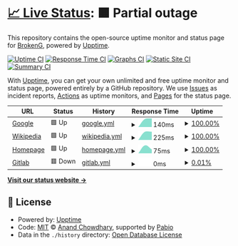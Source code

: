 # [📈 Live Status](https://brokengdnb.github.io/upptime): <!--live status--> **🟧 Partial outage**

This repository contains the open-source uptime monitor and status page for [BrokenG](https://brokengdnb.github.io/upptime), powered by [Upptime](https://github.com/upptime/upptime).

[![Uptime CI](https://github.com/brokengdnb/upptime/workflows/Uptime%20CI/badge.svg)](https://github.com/brokengdnb/upptime/actions?query=workflow%3A%22Uptime+CI%22)
[![Response Time CI](https://github.com/brokengdnb/upptime/workflows/Response%20Time%20CI/badge.svg)](https://github.com/brokengdnb/upptime/actions?query=workflow%3A%22Response+Time+CI%22)
[![Graphs CI](https://github.com/brokengdnb/upptime/workflows/Graphs%20CI/badge.svg)](https://github.com/brokengdnb/upptime/actions?query=workflow%3A%22Graphs+CI%22)
[![Static Site CI](https://github.com/brokengdnb/upptime/workflows/Static%20Site%20CI/badge.svg)](https://github.com/brokengdnb/upptime/actions?query=workflow%3A%22Static+Site+CI%22)
[![Summary CI](https://github.com/brokengdnb/upptime/workflows/Summary%20CI/badge.svg)](https://github.com/brokengdnb/upptime/actions?query=workflow%3A%22Summary+CI%22)

With [Upptime](https://upptime.js.org), you can get your own unlimited and free uptime monitor and status page, powered entirely by a GitHub repository. We use [Issues](https://github.com/brokengdnb/upptime/issues) as incident reports, [Actions](https://github.com/brokengdnb/upptime/actions) as uptime monitors, and [Pages](https://brokengdnb.github.io/upptime) for the status page.

<!--start: status pages-->
<!-- This summary is generated by Upptime (https://github.com/upptime/upptime) -->
<!-- Do not edit this manually, your changes will be overwritten -->
<!-- prettier-ignore -->
| URL | Status | History | Response Time | Uptime |
| --- | ------ | ------- | ------------- | ------ |
| <img alt="" src="https://icons.duckduckgo.com/ip3/www.google.com.ico" height="13"> [Google](https://www.google.com) | 🟩 Up | [google.yml](https://github.com/brokengdnb/upptime/commits/HEAD/history/google.yml) | <details><summary><img alt="Response time graph" src="./graphs/google/response-time-week.png" height="20"> 140ms</summary><br><a href="https://brokengdnb.github.io/upptime/history/google"><img alt="Response time 140" src="https://img.shields.io/endpoint?url=https%3A%2F%2Fraw.githubusercontent.com%2Fbrokengdnb%2Fupptime%2FHEAD%2Fapi%2Fgoogle%2Fresponse-time.json"></a><br><a href="https://brokengdnb.github.io/upptime/history/google"><img alt="24-hour response time 140" src="https://img.shields.io/endpoint?url=https%3A%2F%2Fraw.githubusercontent.com%2Fbrokengdnb%2Fupptime%2FHEAD%2Fapi%2Fgoogle%2Fresponse-time-day.json"></a><br><a href="https://brokengdnb.github.io/upptime/history/google"><img alt="7-day response time 140" src="https://img.shields.io/endpoint?url=https%3A%2F%2Fraw.githubusercontent.com%2Fbrokengdnb%2Fupptime%2FHEAD%2Fapi%2Fgoogle%2Fresponse-time-week.json"></a><br><a href="https://brokengdnb.github.io/upptime/history/google"><img alt="30-day response time 140" src="https://img.shields.io/endpoint?url=https%3A%2F%2Fraw.githubusercontent.com%2Fbrokengdnb%2Fupptime%2FHEAD%2Fapi%2Fgoogle%2Fresponse-time-month.json"></a><br><a href="https://brokengdnb.github.io/upptime/history/google"><img alt="1-year response time 140" src="https://img.shields.io/endpoint?url=https%3A%2F%2Fraw.githubusercontent.com%2Fbrokengdnb%2Fupptime%2FHEAD%2Fapi%2Fgoogle%2Fresponse-time-year.json"></a></details> | <details><summary><a href="https://brokengdnb.github.io/upptime/history/google">100.00%</a></summary><a href="https://brokengdnb.github.io/upptime/history/google"><img alt="All-time uptime 100.00%" src="https://img.shields.io/endpoint?url=https%3A%2F%2Fraw.githubusercontent.com%2Fbrokengdnb%2Fupptime%2FHEAD%2Fapi%2Fgoogle%2Fuptime.json"></a><br><a href="https://brokengdnb.github.io/upptime/history/google"><img alt="24-hour uptime 100.00%" src="https://img.shields.io/endpoint?url=https%3A%2F%2Fraw.githubusercontent.com%2Fbrokengdnb%2Fupptime%2FHEAD%2Fapi%2Fgoogle%2Fuptime-day.json"></a><br><a href="https://brokengdnb.github.io/upptime/history/google"><img alt="7-day uptime 100.00%" src="https://img.shields.io/endpoint?url=https%3A%2F%2Fraw.githubusercontent.com%2Fbrokengdnb%2Fupptime%2FHEAD%2Fapi%2Fgoogle%2Fuptime-week.json"></a><br><a href="https://brokengdnb.github.io/upptime/history/google"><img alt="30-day uptime 100.00%" src="https://img.shields.io/endpoint?url=https%3A%2F%2Fraw.githubusercontent.com%2Fbrokengdnb%2Fupptime%2FHEAD%2Fapi%2Fgoogle%2Fuptime-month.json"></a><br><a href="https://brokengdnb.github.io/upptime/history/google"><img alt="1-year uptime 100.00%" src="https://img.shields.io/endpoint?url=https%3A%2F%2Fraw.githubusercontent.com%2Fbrokengdnb%2Fupptime%2FHEAD%2Fapi%2Fgoogle%2Fuptime-year.json"></a></details>
| <img alt="" src="https://icons.duckduckgo.com/ip3/en.wikipedia.org.ico" height="13"> [Wikipedia](https://en.wikipedia.org) | 🟩 Up | [wikipedia.yml](https://github.com/brokengdnb/upptime/commits/HEAD/history/wikipedia.yml) | <details><summary><img alt="Response time graph" src="./graphs/wikipedia/response-time-week.png" height="20"> 225ms</summary><br><a href="https://brokengdnb.github.io/upptime/history/wikipedia"><img alt="Response time 225" src="https://img.shields.io/endpoint?url=https%3A%2F%2Fraw.githubusercontent.com%2Fbrokengdnb%2Fupptime%2FHEAD%2Fapi%2Fwikipedia%2Fresponse-time.json"></a><br><a href="https://brokengdnb.github.io/upptime/history/wikipedia"><img alt="24-hour response time 225" src="https://img.shields.io/endpoint?url=https%3A%2F%2Fraw.githubusercontent.com%2Fbrokengdnb%2Fupptime%2FHEAD%2Fapi%2Fwikipedia%2Fresponse-time-day.json"></a><br><a href="https://brokengdnb.github.io/upptime/history/wikipedia"><img alt="7-day response time 225" src="https://img.shields.io/endpoint?url=https%3A%2F%2Fraw.githubusercontent.com%2Fbrokengdnb%2Fupptime%2FHEAD%2Fapi%2Fwikipedia%2Fresponse-time-week.json"></a><br><a href="https://brokengdnb.github.io/upptime/history/wikipedia"><img alt="30-day response time 225" src="https://img.shields.io/endpoint?url=https%3A%2F%2Fraw.githubusercontent.com%2Fbrokengdnb%2Fupptime%2FHEAD%2Fapi%2Fwikipedia%2Fresponse-time-month.json"></a><br><a href="https://brokengdnb.github.io/upptime/history/wikipedia"><img alt="1-year response time 225" src="https://img.shields.io/endpoint?url=https%3A%2F%2Fraw.githubusercontent.com%2Fbrokengdnb%2Fupptime%2FHEAD%2Fapi%2Fwikipedia%2Fresponse-time-year.json"></a></details> | <details><summary><a href="https://brokengdnb.github.io/upptime/history/wikipedia">100.00%</a></summary><a href="https://brokengdnb.github.io/upptime/history/wikipedia"><img alt="All-time uptime 100.00%" src="https://img.shields.io/endpoint?url=https%3A%2F%2Fraw.githubusercontent.com%2Fbrokengdnb%2Fupptime%2FHEAD%2Fapi%2Fwikipedia%2Fuptime.json"></a><br><a href="https://brokengdnb.github.io/upptime/history/wikipedia"><img alt="24-hour uptime 100.00%" src="https://img.shields.io/endpoint?url=https%3A%2F%2Fraw.githubusercontent.com%2Fbrokengdnb%2Fupptime%2FHEAD%2Fapi%2Fwikipedia%2Fuptime-day.json"></a><br><a href="https://brokengdnb.github.io/upptime/history/wikipedia"><img alt="7-day uptime 100.00%" src="https://img.shields.io/endpoint?url=https%3A%2F%2Fraw.githubusercontent.com%2Fbrokengdnb%2Fupptime%2FHEAD%2Fapi%2Fwikipedia%2Fuptime-week.json"></a><br><a href="https://brokengdnb.github.io/upptime/history/wikipedia"><img alt="30-day uptime 100.00%" src="https://img.shields.io/endpoint?url=https%3A%2F%2Fraw.githubusercontent.com%2Fbrokengdnb%2Fupptime%2FHEAD%2Fapi%2Fwikipedia%2Fuptime-month.json"></a><br><a href="https://brokengdnb.github.io/upptime/history/wikipedia"><img alt="1-year uptime 100.00%" src="https://img.shields.io/endpoint?url=https%3A%2F%2Fraw.githubusercontent.com%2Fbrokengdnb%2Fupptime%2FHEAD%2Fapi%2Fwikipedia%2Fuptime-year.json"></a></details>
| <img alt="" src="https://icons.duckduckgo.com/ip3/master--jekyll-test-debase.netlify.app.ico" height="13"> [Homepage](https://master--jekyll-test-debase.netlify.app/) | 🟩 Up | [homepage.yml](https://github.com/brokengdnb/upptime/commits/HEAD/history/homepage.yml) | <details><summary><img alt="Response time graph" src="./graphs/homepage/response-time-week.png" height="20"> 75ms</summary><br><a href="https://brokengdnb.github.io/upptime/history/homepage"><img alt="Response time 75" src="https://img.shields.io/endpoint?url=https%3A%2F%2Fraw.githubusercontent.com%2Fbrokengdnb%2Fupptime%2FHEAD%2Fapi%2Fhomepage%2Fresponse-time.json"></a><br><a href="https://brokengdnb.github.io/upptime/history/homepage"><img alt="24-hour response time 75" src="https://img.shields.io/endpoint?url=https%3A%2F%2Fraw.githubusercontent.com%2Fbrokengdnb%2Fupptime%2FHEAD%2Fapi%2Fhomepage%2Fresponse-time-day.json"></a><br><a href="https://brokengdnb.github.io/upptime/history/homepage"><img alt="7-day response time 75" src="https://img.shields.io/endpoint?url=https%3A%2F%2Fraw.githubusercontent.com%2Fbrokengdnb%2Fupptime%2FHEAD%2Fapi%2Fhomepage%2Fresponse-time-week.json"></a><br><a href="https://brokengdnb.github.io/upptime/history/homepage"><img alt="30-day response time 75" src="https://img.shields.io/endpoint?url=https%3A%2F%2Fraw.githubusercontent.com%2Fbrokengdnb%2Fupptime%2FHEAD%2Fapi%2Fhomepage%2Fresponse-time-month.json"></a><br><a href="https://brokengdnb.github.io/upptime/history/homepage"><img alt="1-year response time 75" src="https://img.shields.io/endpoint?url=https%3A%2F%2Fraw.githubusercontent.com%2Fbrokengdnb%2Fupptime%2FHEAD%2Fapi%2Fhomepage%2Fresponse-time-year.json"></a></details> | <details><summary><a href="https://brokengdnb.github.io/upptime/history/homepage">100.00%</a></summary><a href="https://brokengdnb.github.io/upptime/history/homepage"><img alt="All-time uptime 100.00%" src="https://img.shields.io/endpoint?url=https%3A%2F%2Fraw.githubusercontent.com%2Fbrokengdnb%2Fupptime%2FHEAD%2Fapi%2Fhomepage%2Fuptime.json"></a><br><a href="https://brokengdnb.github.io/upptime/history/homepage"><img alt="24-hour uptime 100.00%" src="https://img.shields.io/endpoint?url=https%3A%2F%2Fraw.githubusercontent.com%2Fbrokengdnb%2Fupptime%2FHEAD%2Fapi%2Fhomepage%2Fuptime-day.json"></a><br><a href="https://brokengdnb.github.io/upptime/history/homepage"><img alt="7-day uptime 100.00%" src="https://img.shields.io/endpoint?url=https%3A%2F%2Fraw.githubusercontent.com%2Fbrokengdnb%2Fupptime%2FHEAD%2Fapi%2Fhomepage%2Fuptime-week.json"></a><br><a href="https://brokengdnb.github.io/upptime/history/homepage"><img alt="30-day uptime 100.00%" src="https://img.shields.io/endpoint?url=https%3A%2F%2Fraw.githubusercontent.com%2Fbrokengdnb%2Fupptime%2FHEAD%2Fapi%2Fhomepage%2Fuptime-month.json"></a><br><a href="https://brokengdnb.github.io/upptime/history/homepage"><img alt="1-year uptime 100.00%" src="https://img.shields.io/endpoint?url=https%3A%2F%2Fraw.githubusercontent.com%2Fbrokengdnb%2Fupptime%2FHEAD%2Fapi%2Fhomepage%2Fuptime-year.json"></a></details>
| <img alt="" src="https://icons.duckduckgo.com/ip3/git.debase.online.ico" height="13"> [Gitlab](https://git.debase.online/) | 🟥 Down | [gitlab.yml](https://github.com/brokengdnb/upptime/commits/HEAD/history/gitlab.yml) | <details><summary><img alt="Response time graph" src="./graphs/gitlab/response-time-week.png" height="20"> 0ms</summary><br><a href="https://brokengdnb.github.io/upptime/history/gitlab"><img alt="Response time 0" src="https://img.shields.io/endpoint?url=https%3A%2F%2Fraw.githubusercontent.com%2Fbrokengdnb%2Fupptime%2FHEAD%2Fapi%2Fgitlab%2Fresponse-time.json"></a><br><a href="https://brokengdnb.github.io/upptime/history/gitlab"><img alt="24-hour response time 0" src="https://img.shields.io/endpoint?url=https%3A%2F%2Fraw.githubusercontent.com%2Fbrokengdnb%2Fupptime%2FHEAD%2Fapi%2Fgitlab%2Fresponse-time-day.json"></a><br><a href="https://brokengdnb.github.io/upptime/history/gitlab"><img alt="7-day response time 0" src="https://img.shields.io/endpoint?url=https%3A%2F%2Fraw.githubusercontent.com%2Fbrokengdnb%2Fupptime%2FHEAD%2Fapi%2Fgitlab%2Fresponse-time-week.json"></a><br><a href="https://brokengdnb.github.io/upptime/history/gitlab"><img alt="30-day response time 0" src="https://img.shields.io/endpoint?url=https%3A%2F%2Fraw.githubusercontent.com%2Fbrokengdnb%2Fupptime%2FHEAD%2Fapi%2Fgitlab%2Fresponse-time-month.json"></a><br><a href="https://brokengdnb.github.io/upptime/history/gitlab"><img alt="1-year response time 0" src="https://img.shields.io/endpoint?url=https%3A%2F%2Fraw.githubusercontent.com%2Fbrokengdnb%2Fupptime%2FHEAD%2Fapi%2Fgitlab%2Fresponse-time-year.json"></a></details> | <details><summary><a href="https://brokengdnb.github.io/upptime/history/gitlab">0.01%</a></summary><a href="https://brokengdnb.github.io/upptime/history/gitlab"><img alt="All-time uptime 0.01%" src="https://img.shields.io/endpoint?url=https%3A%2F%2Fraw.githubusercontent.com%2Fbrokengdnb%2Fupptime%2FHEAD%2Fapi%2Fgitlab%2Fuptime.json"></a><br><a href="https://brokengdnb.github.io/upptime/history/gitlab"><img alt="24-hour uptime 0.01%" src="https://img.shields.io/endpoint?url=https%3A%2F%2Fraw.githubusercontent.com%2Fbrokengdnb%2Fupptime%2FHEAD%2Fapi%2Fgitlab%2Fuptime-day.json"></a><br><a href="https://brokengdnb.github.io/upptime/history/gitlab"><img alt="7-day uptime 0.01%" src="https://img.shields.io/endpoint?url=https%3A%2F%2Fraw.githubusercontent.com%2Fbrokengdnb%2Fupptime%2FHEAD%2Fapi%2Fgitlab%2Fuptime-week.json"></a><br><a href="https://brokengdnb.github.io/upptime/history/gitlab"><img alt="30-day uptime 0.01%" src="https://img.shields.io/endpoint?url=https%3A%2F%2Fraw.githubusercontent.com%2Fbrokengdnb%2Fupptime%2FHEAD%2Fapi%2Fgitlab%2Fuptime-month.json"></a><br><a href="https://brokengdnb.github.io/upptime/history/gitlab"><img alt="1-year uptime 0.01%" src="https://img.shields.io/endpoint?url=https%3A%2F%2Fraw.githubusercontent.com%2Fbrokengdnb%2Fupptime%2FHEAD%2Fapi%2Fgitlab%2Fuptime-year.json"></a></details>

<!--end: status pages-->

[**Visit our status website →**](https://brokengdnb.github.io/upptime)

## 📄 License

- Powered by: [Upptime](https://github.com/upptime/upptime)
- Code: [MIT](./LICENSE) © [Anand Chowdhary](https://anandchowdhary.com), supported by [Pabio](https://pabio.com)
- Data in the `./history` directory: [Open Database License](https://opendatacommons.org/licenses/odbl/1-0/)

